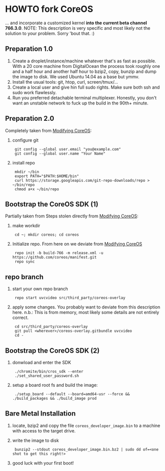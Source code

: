 # HOWTO fork CoreOS

… and incorporate a customized kernel **into the current beta channel 766.3.0**. NOTE: This description is very specific and most likely not the solution to your problem. Sorry 'bout that. :)

## Preparation 1.0

1. Create a droplet/instance/machine whatever that's as fast as possible. With a 20 core machine from DigitalOcean the process took roughly one and a half hour and another half hour to bzip2, copy, bunzip and dump the image to disk. We used Ubuntu 14.04 as a base but ymmv.
2. Install the usual tools: git, htop, curl, screen/tmux/...
3. Create a local user and give hin full sudo rights. Make sure both ssh and sudo work flawlessly.
4. Run you preferred detachable terminal multiplexer. Honestly, you don't want an unstable network to fuck up the build in the 90th+ minute.

## Preparation 2.0

Completely taken from [Modifying CoreOS](https://coreos.com/os/docs/latest/sdk-modifying-coreos.html):

1. configure git

		git config --global user.email "you@example.com"
		git config --global user.name "Your Name"
2. install repo

		mkdir ~/bin
		export PATH="$PATH:$HOME/bin"
		curl https://storage.googleapis.com/git-repo-downloads/repo > ~/bin/repo
		chmod a+x ~/bin/repo

## Bootstrap the CoreOS SDK (1)

Partially taken from Steps stolen directly from [Modifying CoreOS](https://coreos.com/os/docs/latest/sdk-modifying-coreos.html):

1. make workdir
	
		cd ~; mkdir coreos; cd coreos

2. Initialize repo. From here on we deviate from [Modifying CoreOS](https://coreos.com/os/docs/latest/sdk-modifying-coreos.html)

		repo init -b build-766 -m release.xml -u https://github.com/coreos/manifest.git
		repo sync

## repo branch

1. start your own repo branch

		repo start uvcvideo src/third_party/coreos-overlay

2. apply some changes. You probably want to deviate from this description here. n.b.: This is from memory, most likely some details are not entirely correct.

		cd src/third_party/coreos-overlay
		git pull <wherever>/coreos-overlay.gitbundle uvcvideo
		cd -

## Bootstrap the CoreOS SDK (2)

1. donwload and enter the SDK

		./chromite/bin/cros_sdk --enter
		./set_shared_user_password.sh

2. setup a board root fs and build the image:

		./setup_board --default --board=amd64-usr --force && ./build_packages && ./build_image prod

## Bare Metal Installation

1. locate, bzip2 and copy the file `coreos_developer_image.bin` to a machine with access to the target drive.
2. write the image to disk

		bunzip2 --stdout coreos_developer_image.bin.bz2 | sudo dd of=<one shot to get this right!>

3. good luck with your first boot!
